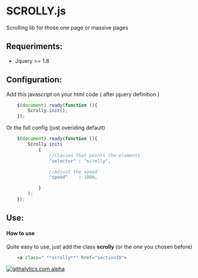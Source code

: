 SCROLLY.js
===============================================================================


Scrolling lib for those one page or massive pages


Requeriments:
------------------------------------------------------
* Jquery >= 1.8



Configuration:
------------------------------------------------------
Add this javascript on your html code ( after jquery definition )
```javascript
    $(document).ready(function (){
        Scrolly.init(); 
    });
```

Or the full config (just overiding default)
```javascript
    $(document).ready(function (){
        Scrolly.init(
        	{ 
        		//Classes that points the elements
        		"selector" : "scrolly",

        		//Adjust the speed
            	"speed"    : 1000,

        	}
        ); 
    });
```


Use:
------------------------------------------------------
#### How to use

Quite easy to use, just add the class **scrolly** (or the one you chosen before) 

```html
	<a class=" **scrolly**" href="sectionID">
```


[![githalytics.com alpha](https://cruel-carlota.pagodabox.com/24c929b54abb9c96fc971da17c63a0fc "githalytics.com")](http://githalytics.com/toloco/frame)

